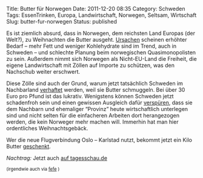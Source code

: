 Title: Butter für Norwegen
Date: 2011-12-20 08:35
Category: Schweden
Tags: EssenTrinken, Europa, Landwirtschaft, Norwegen, Seltsam, Wirtschaft
Slug: butter-fur-norwegen
Status: published

Es ist ziemlich absurd, dass in Norwegen, dem reichsten Land Europas
(der Welt?), zu Weihnachten die Butter ausgeht.
[Ursachen](http://www.derwesten.de/panorama/butter-kostet-in-norwegen-zu-weihnachten-fast-40-euro-id6174682.html)
scheinen erhöhter Bedarf – mehr Fett und weniger Kohlehydrate sind im
Trend, auch in Schweden – und schlechte Planung beim norwegischen
Quasimonopolisten zu sein. Außerdem nimmt sich Norwegen als
Nicht-EU-Land die Freiheit, die eigene Landwirtschaft mit Zöllen auf
Importe zu schützen, was den Nachschub weiter erschwert.

Diese Zölle sind auch der Grund, warum jetzt tatsächlich Schweden im
Nachbarland
[verhaftet](http://www.telegraph.co.uk/news/worldnews/europe/sweden/8965649/Swedes-arrested-for-butter-smuggling.html)
werden, weil sie Butter schmuggeln. Bei über 30 Euro pro Pfund ist das
lukrativ. Wenigstens können Schweden jetzt schadenfroh sein und einen
gewissen Ausgleich dafür
[verspüren](http://www.expressen.se/kultur/1.2655448/att-byta-olja-mot-smor),
dass sie dem Nachbarn und ehemaliger “Provinz” heute wirtschaftlich
unterlegen sind und nicht selten für die einfacheren Arbeiten dort
herangezogen werden, die kein Norweger mehr machen will. Immerhin hat
man hier ordentliches Weihnachtsgebäck.

Wer die neue Flugverbindung Oslo – Karlstad nutzt, bekommt jetzt ein
Kilo Butter
[geschenkt](http://www.gp.se/nyheter/sverige/1.804041-lockar-norrman-med-smor).

*Nachtrag:* Jetzt auch [auf
tagesschau.de](http://www.tagesschau.de/schlusslicht/butter108.html)

<small>(irgendwie auch via [fefe](http://blog.fefe.de/) )</small>

